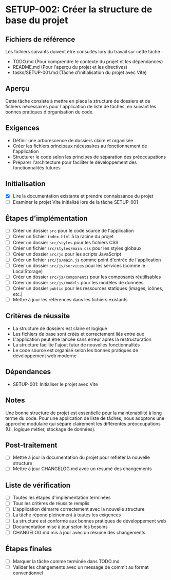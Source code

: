# SETUP-002: Créer la structure de base du projet

## Fichiers de référence
Les fichiers suivants doivent être consultés lors du travail sur cette tâche :
- TODO.md (Pour comprendre le contexte du projet et les dépendances)
- README.md (Pour l'aperçu du projet et les directives)
- tasks/SETUP-001.md (Tâche d'initialisation du projet avec Vite)

## Aperçu
Cette tâche consiste à mettre en place la structure de dossiers et de fichiers nécessaires pour l'application de liste de tâches, en suivant les bonnes pratiques d'organisation du code.

## Exigences
- Définir une arborescence de dossiers claire et organisée
- Créer les fichiers principaux nécessaires au fonctionnement de l'application
- Structurer le code selon les principes de séparation des préoccupations
- Préparer l'architecture pour faciliter le développement des fonctionnalités futures

## Initialisation
- [x] Lire la documentation existante et prendre connaissance du projet
- [ ] Examiner le projet Vite initialisé lors de la tâche SETUP-001

## Étapes d'implémentation
- [ ] Créer un dossier `src` pour le code source de l'application
- [ ] Créer un fichier `index.html` à la racine du projet
- [ ] Créer un dossier `src/styles` pour les fichiers CSS
- [ ] Créer un fichier `src/styles/main.css` pour les styles globaux
- [ ] Créer un dossier `src/js` pour les scripts JavaScript
- [ ] Créer un fichier `src/js/main.js` comme point d'entrée de l'application
- [ ] Créer un dossier `src/js/services` pour les services (comme le LocalStorage)
- [ ] Créer un dossier `src/js/components` pour les composants réutilisables
- [ ] Créer un dossier `src/js/models` pour les modèles de données
- [ ] Créer un dossier `public` pour les ressources statiques (images, icônes, etc.)
- [ ] Mettre à jour les références dans les fichiers existants

## Critères de réussite
- La structure de dossiers est claire et logique
- Les fichiers de base sont créés et correctement liés entre eux
- L'application peut être lancée sans erreur après la restructuration
- La structure facilite l'ajout futur de nouvelles fonctionnalités
- Le code source est organisé selon les bonnes pratiques de développement web moderne

## Dépendances
- SETUP-001: Initialiser le projet avec Vite

## Notes
Une bonne structure de projet est essentielle pour la maintenabilité à long terme du code. Pour une application de liste de tâches, nous adoptons une approche modulaire qui sépare clairement les différentes préoccupations (UI, logique métier, stockage de données).

## Post-traitement
- [ ] Mettre à jour la documentation du projet pour refléter la nouvelle structure
- [ ] Mettre à jour CHANGELOG.md avec un résumé des changements

## Liste de vérification
- [ ] Toutes les étapes d'implémentation terminées
- [ ] Tous les critères de réussite remplis
- [ ] L'application démarre correctement avec la nouvelle structure
- [ ] La tâche répond pleinement à toutes les exigences
- [ ] La structure est conforme aux bonnes pratiques de développement web
- [ ] Documentation mise à jour selon les besoins
- [ ] CHANGELOG.md mis à jour avec un résumé des changements

## Étapes finales
- [ ] Marquer la tâche comme terminée dans TODO.md
- [ ] Valider les changements avec un message de commit au format conventionnel 